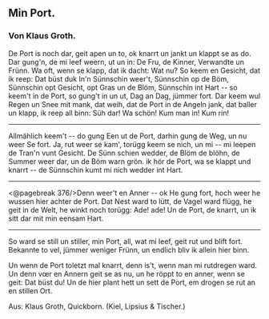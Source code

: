 <h2>Min Port.</h2>

<h3>Von Klaus Groth.</h3>

De Port is noch dar, geit apen un to,
ok knarrt un jankt un klappt se as do.
Dar gung'n, de mi leef weern, ut un in:
De Fru, de Kinner, Verwandte un Frünn.
Wa oft, wenn se klapp, dat ik dacht: Wat nu?
So keem en Gesicht, dat ik reep: Dat büst duk
In'n Sünnschin weer't, Sünnschin op de Böm,
Sünnschin opt Gesicht, opt Gras un de Blöm,
Sünnschin int Hart -- so keem't in de Port,
so gung't in un ut, Dag an Dag, jümmer fort.
Dar keem wul Regen un Snee mit mank,
dat weih, dat de Port in de Angeln jank,
dat baller un klapp, ik reep all binn:
Süh dar! Wa schön! Kum man in! Kum rin!

<hr/>

Allmählich keem't -- do gung Een ut de Port,
darhin gung de Weg, un nu weer Se fort.
Ja, rut weer se kam', torügg keem se nich,
un mi -- mi leepen de Tran'n vunt Gesicht.
De Sünn schien wedder, de Blöm de blöhn,
de Summer weer dar, un de Böm warn grön.
ik hör de Port, wa se klappt und knarrt --
de Sünnschin kumt mi nich wedder int Hart.

<hr/>
 
<@pagebreak 376/>Denn weer't en Anner -- ok He gung fort,
hoch weer he wussen hier achter de Port.
Dat Nest ward to lütt, de Vagel ward flügg,
he geit in de Welt, he winkt noch torügg:
Ade! ade!
Un de Port, de knarrt,
un ik sitt dar mit min eensam Hart.

<hr/>

So ward se still un stiller, min Port,
all, wat mi leef, geit rut und blift fort.
Bekannte to vel, jümmer weniger Frünn,
un endlich bliv ik allein hier binn.

Un wenn de Port toletzt mal knarrt,
denn is't, wenn man mi rutdregen ward.
Un denn vœr en Annern geit se as nu,
un he röppt to en anner, wenn se geit: Dat büst du!
Un de hier plant hett un sett de Port,
em drogen se rut an en stillen Ort.

<div class="source">Aus: Klaus Groth, Quickborn. (Kiel, Lipsius &amp; Tischer.)</div>

